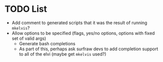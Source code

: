 # TODO List

- Add comment to generated scripts that it was the result of running `mkelvis`?
- Allow options to be specified (flags, yes/no options, options with fixed set of valid args)
	- Generate bash completions
	- As part of this, perhaps ask surfraw devs to add completion support to all of the elvi (maybe get `mkelvis` used?)
